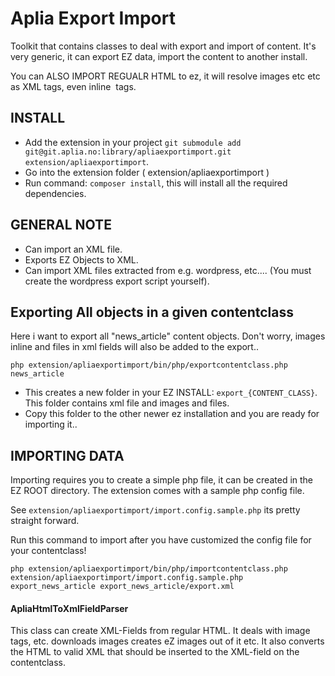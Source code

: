 # Aplia Export Import

Toolkit that contains classes to deal with export and import of content. It's very generic, it can export EZ data, import the content to another install.

You can ALSO IMPORT REGUALR HTML to ez, it will resolve images etc etc as XML tags, even inline <img> tags.


## INSTALL

- Add the extension in your project `git submodule add git@git.aplia.no:library/apliaexportimport.git extension/apliaexportimport`.
- Go into the extension folder ( extension/apliaexportimport )
- Run command: `composer install`, this will install  all the required dependencies.



## GENERAL NOTE

- Can import an XML file.
- Exports EZ Objects to XML.
- Can import XML files extracted from e.g. wordpress, etc.... (You must create the wordpress export script yourself).



## Exporting All objects in a given contentclass

Here i want to export all "news_article" content objects. Don't worry, images inline and files in xml fields will also be added to the export..

```
php extension/apliaexportimport/bin/php/exportcontentclass.php news_article
```

- This creates a new folder in your EZ INSTALL: `export_{CONTENT_CLASS}`. This folder contains xml file and images and files.
- Copy this folder to the other newer ez installation and you are ready for importing it..



## IMPORTING DATA

Importing requires you to create a simple php file, it can be created in the EZ ROOT directory. The extension comes with a sample php config file.

See `extension/apliaexportimport/import.config.sample.php` its pretty straight forward.


Run this command to import after you have customized the config file for your contentclass!

```
php extension/apliaexportimport/bin/php/importcontentclass.php extension/apliaexportimport/import.config.sample.php export_news_article export_news_article/export.xml
```



#### ApliaHtmlToXmlFieldParser

This class can create XML-Fields from regular HTML. It deals with image tags, etc. downloads images creates eZ images
out of it etc. It also converts the HTML to valid XML that should be inserted to the XML-field on the contentclass.




